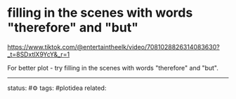 #  filling in the scenes with words "therefore" and "but"
https://www.tiktok.com/@entertaintheelk/video/7081028826314083630?_t=8SDxtlX9YcY&_r=1

For better plot - try filling in the scenes with words "therefore" and "but".

---
status: #⚙️ 
tags: #plotidea 
related: 